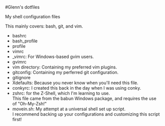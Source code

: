 #Glenn's dotfiles

My shell configuration files

This mainly covers: bash, git, and vim.

* bashrc
* bash_profile
* profile
* vimrc
* _vimrc: For Windows-based gvim users.
* gvimrc
* vim directory: Containing my preferred vim plugins.
* gitconfig: Containing my perferred git configuration.
* gitignore
* Xdefaults: Because you never know when you'll need this file.
* conkyrc: I created this back in the day when I was using conky.
* zshrc: for the Z-Shell, which I'm learning to use.  
  This file came from the babun Windows package, and requires the use of "Oh-My-Zsh!"
* movein.sh: My attempt at a universal shell set up script.  
  I recommend backing up your configurations and customizing this script first!



